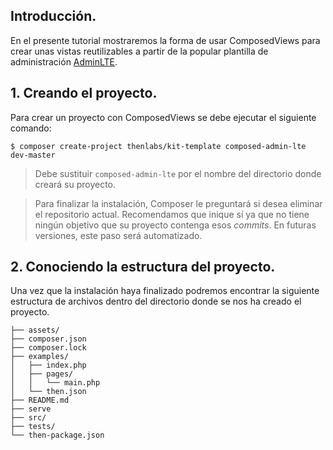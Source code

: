 
## Introducción.

En el presente tutorial mostraremos la forma de usar ComposedViews para crear unas vistas reutilizables a partir de la popular plantilla de administración [AdminLTE](https://adminlte.io/).

## 1. Creando el proyecto.

Para crear un proyecto con ComposedViews se debe ejecutar el siguiente comando:

    $ composer create-project thenlabs/kit-template composed-admin-lte dev-master

>Debe sustituir `composed-admin-lte` por el nombre del directorio donde creará su proyecto.

>Para finalizar la instalación, Composer le preguntará si desea eliminar el repositorio actual. Recomendamos que inique sí ya que no tiene ningún objetivo que su proyecto contenga esos *commits*. En futuras versiones, este paso será automatizado.

## 2. Conociendo la estructura del proyecto.

Una vez que la instalación haya finalizado podremos encontrar la siguiente estructura de archivos dentro del directorio donde se nos ha creado el proyecto.

```
├── assets/
├── composer.json
├── composer.lock
├── examples/
│   ├── index.php
│   ├── pages/
│   │   └── main.php
│   └── then.json
├── README.md
├── serve
├── src/
├── tests/
└── then-package.json
```


